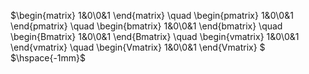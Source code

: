 
$\begin{matrix}
    1&0\\0&1
\end{matrix}
\quad
\begin{pmatrix}
    1&0\\0&1
\end{pmatrix}
\quad
\begin{bmatrix}
    1&0\\0&1
\end{bmatrix}
\quad
\begin{Bmatrix}
    1&0\\0&1
\end{Bmatrix}
\quad
\begin{vmatrix}
    1&0\\0&1
\end{vmatrix}
\quad
\begin{Vmatrix}
    1&0\\0&1
\end{Vmatrix}
$
$\hspace{-1mm}$